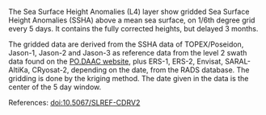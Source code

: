 The Sea Surface Height Anomalies (L4) layer show gridded Sea Surface Height Anomalies (SSHA) above a mean sea surface, on 1/6th degree grid every 5 days. It contains the fully corrected heights, but delayed 3 months.

The gridded data are derived from the SSHA data of TOPEX/Poseidon, Jason-1, Jason-2 and Jason-3 as reference data from the level 2 swath data found on the [PO.DAAC website](https://podaac.jpl.nasa.gov/dataset/MERGED_TP_J1_OSTM_OST_CYCLES_V42), plus ERS-1, ERS-2, Envisat, SARAL-AltiKa, CRyosat-2, depending on the date, from the RADS database. The gridding is done by the kriging method. The date given in the data is the center of the 5 day window.

References: [doi:10.5067/SLREF-CDRV2](https://doi.org/10.5067/SLREF-CDRV2)


